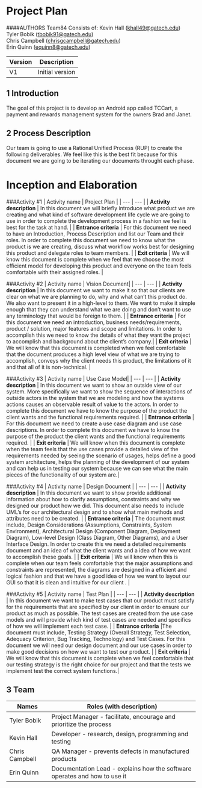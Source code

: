 # Project Plan


####AUTHORS 
       Team84 Consists of:
       Kevin Hall (khall49@gatech.edu)  
       Tyler Bobik (tbobik91@gatech.edu)  
       Chris Campbell (chrisgcampbell@gatech.edu)  
       Erin Quinn (equinn8@gatech.edu) 

| Version | Description     |
| --------|:---------------:|
| V1      | Initial version |

## 1 Introduction


The goal of this project is to develop an Android app called TCCart, a payment and rewards management system for the owners Brad and Janet.



## 2 Process Description

Our team is going to use a Rational Unified Process (RUP) to create the following deliverables. We feel like this is the best fit because for this document we are going to be iterating our documents throught each phase.  
# Inception and Elaboration
###Activity #1
| Activity name | Project Plan  |
| --- | --- |
| **Activity description** | In this document we will briefly introduce what product we are creating and what kind of software development life cycle we are going to use in order to complete the development process in a fashion we feel is best for the task at hand.  |
| **Entrance criteria** | For this document we need to have an Introduction, Process Description and list our Team and their roles. In order to complete this document we need to know what the product is we are creating, discuss what workflow works best for designing this product and delegate roles to team members. |
| **Exit criteria** | We will know this document is complete when we feel that we choose the most efficient model for developing this product and everyone on the team feels comfortable with their assigned roles. |

###Activity #2
| Activity name | Vision Document|
| --- | --- |
| **Activity description** | In this document we want to make it so that our clients are clear on what we are planning to do, why and what can’t this product do. We also want to present it in a high-level to them. We want to make it simple enough that they can understand what we are doing and don’t want to use any terminology that would be foreign to them. |
| **Entrance criteria** | For this document we need an introduction, business needs/requirements, product / solution, major features and scope and limitations. In order to accomplish this we need to know the details of what they want the project to accomplish and background about the client’s company.|
| **Exit criteria** | We will know that this document is completed when we feel comfortable that the document produces a high level view of what we are trying to accomplish, conveys why the client needs this product, the limitations of it and that all of it is non-technical. |

###Activity #3
| Activity name | Use Case Model|
| --- | --- |
| **Activity description** | In this document we want to show an outside view of our system. More specifically we want to show the sequence of interactions of outside actors in the system that we are modeling and how the systems actions causes an observable result of value to the actors. In order to complete this document we have to know the purpose of the product the client wants and the functional requirements required. |
| **Entrance criteria** | For this document we need to create a use case diagram and use case descriptions. In order to complete this document we have to know the purpose of the product the client wants and the functional requirements required.  |
| **Exit criteria** | We will know when this document is complete when the team feels that the use cases provide a detailed view of the requirements needed by seeing the scenario of usages, helps define a good system architecture, helps the planning of the development of our system and can help us in testing our system because we can see what the main pieces of the functionality of our system are.|

###Activity #4
| Activity name | Design Document |
| --- | --- |
| **Activity description** | In this document we want to show provide additional information about how to clarify assumptions, constraints and why we designed our product how we did. This document also needs to include UML’s for our architectural design and to show what main methods and attributes need to be created. |
| **Entrance criteria** | The document must include, Design Considerations (Assumptions, Constraints, System Environment), Architectural Design (Component Diagram, Deployment Diagram), Low-level Design (Class Diagram, Other Diagrams), and a User Interface Design. In order to create this we need a detailed requirements document and an idea of what the client wants and a idea of how we want to accomplish these goals. |
| **Exit criteria** | We will know when this is complete when our team feels comfortable that the major assumptions and constraints are represented, the diagrams are designed in a efficient and logical fashion and that we have a good idea of how we want to layout our GUI so that it is clean and intuitive for our client . |

###Activity #5
| Activity name | Test Plan |
| --- | --- |
| **Activity description** | In this document we want to make test cases that our product must satisfy for the requirements that are specified by our client in order to ensure our product as much as possible. The test cases are created from the use case models and will provide which kind of test cases are needed and specifics of how we will implement each test case.  |
| **Entrance criteria** |The document must include, Testing Strategy (Overall Strategy, Test Selection, Adequacy Criterion, Bug Tracking, Technology) and Test Cases. For this document we will need our design document and our use cases in order to make good decisions on how we want to test our product.  |
| **Exit criteria** | We will know that this document is complete when we feel comfortable that our testing strategy is the right choice for our project and that the tests we implement test the correct system functions.|




## 3 Team

| Names | Roles (with description)|
| --- | --- | 	
| Tyler Bobik | Project Manager - facilitate, encourage and prioritize the process|
| Kevin Hall | Developer - research, design, programming and testing |
| Chris Campbell | QA Manager - prevents defects in manufactured products|
| Erin Quinn | Documentation Lead - explains how the software operates and how to use it|
